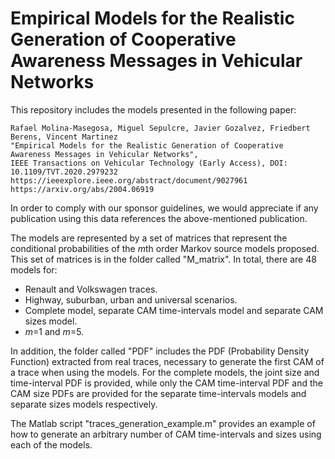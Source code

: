 # Empirical Models for the Realistic Generation of Cooperative Awareness Messages in Vehicular Networks
This repository includes the models presented in the following paper:

    Rafael Molina-Masegosa, Miguel Sepulcre, Javier Gozalvez, Friedbert Berens, Vincent Martinez
    "Empirical Models for the Realistic Generation of Cooperative Awareness Messages in Vehicular Networks", 
    IEEE Transactions on Vehicular Technology (Early Access), DOI: 10.1109/TVT.2020.2979232
    https://ieeexplore.ieee.org/abstract/document/9027961
    https://arxiv.org/abs/2004.06919 

In order to comply with our sponsor guidelines, we would appreciate if any publication using this data references the above-mentioned publication.

The models are represented by a set of matrices that represent the conditional probabilities of the *m*th order Markov source models proposed. This set of matrices is in the folder called "M_matrix". In total, there are 48 models for:

- Renault and Volkswagen traces.
- Highway, suburban, urban and universal scenarios.
- Complete model, separate CAM time-intervals model and separate CAM sizes model.
- *m*=1 and *m*=5.

In addition, the folder called "PDF" includes the PDF (Probability Density Function) extracted from real traces, necessary to generate the first CAM of a trace when using the models. For the complete models, the joint size and time-interval PDF is provided, while only the CAM time-interval PDF and the CAM size PDFs are provided for the separate time-intervals models and separate sizes models respectively.

The Matlab script "traces_generation_example.m" provides an example of how to generate an arbitrary number of CAM time-intervals and sizes using each of the models.
